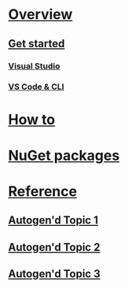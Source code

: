 # [Overview](index.md)
## [Get started](get-started.md)
### [Visual Studio](get-started.md#visual-studio)
### [VS Code & CLI](get-started.md#other-environments)

# [How to](#)

# [NuGet packages](packages.md)

# [Reference](#)
## [Autogen'd Topic 1](#)
## [Autogen'd Topic 2](#)
## [Autogen'd Topic 3](#)